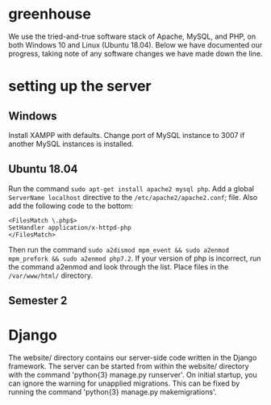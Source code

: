 # greenhouse
We use the tried-and-true software stack of Apache, MySQL, and PHP, on both Windows 10 and Linux (Ubuntu 18.04). Below we have documented our progress, taking note of any software changes we have made down the line.
# setting up the server
## Windows
Install XAMPP with defaults. Change port of MySQL instance to 3007 if another MySQL instances is installed.
## Ubuntu 18.04
Run the command `sudo apt-get install apache2 mysql php`. Add a global `ServerName localhost` directive to the `/etc/apache2/apache2.conf`; file. Also add the following code to the bottom: 
```
<FilesMatch \.php$>
SetHandler application/x-httpd-php
</FilesMatch>
```
Then run the command `sudo a2dismod mpm_event && sudo a2enmod mpm_prefork && sudo a2enmod php7.2`. If your version of php is incorrect, run the command a2enmod and look through the list. Place files in the `/var/www/html/` directory.

## Semester 2
# Django
The website/ directory contains our server-side code written in the Django framework. The server can be started from within the website/ directory with the command 'python{3} manage.py runserver'. On initial startup, you can ignore the warning for unapplied migrations. This can be fixed by running the command 'python{3} manage.py makemigrations'. 